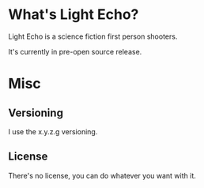 # What's Light Echo?
Light Echo is a science fiction first person shooters.

It's currently in pre-open source release.
# Misc
## Versioning
I use the x.y.z.g versioning.
## License
There's no license, you can do whatever you want with it.
